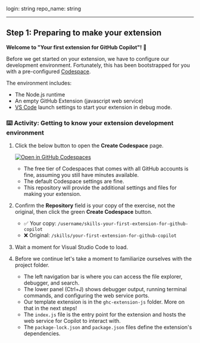 login: string
repo_name: string

---

## Step 1: Preparing to make your extension

**Welcome to "Your first extension for GitHub Copilot"!** :robot:

Before we get started on your extension, we have to configure our development environment.
Fortunately, this has been bootstrapped for you with a pre-configured [Codespace](https://github.com/features/codespaces).

The environment includes:

- The Node.js runtime
- An empty GitHub Extension (javascript web service)
- [VS Code](https://code.visualstudio.com/) launch settings to start your extension in debug mode.

<!-- Insert theory here that supports the course -->

### :keyboard: Activity: Getting to know your extension development environment

1. Click the below button to open the **Create Codespace** page.

   [![Open in GitHub Codespaces](https://github.com/codespaces/badge.svg)](https://codespaces.new/{{login}}/{{repo_name}}?quickstart=1)

   - The free tier of Codespaces that comes with all GitHub accounts is fine, assuming you still have minutes available.
   - The default Codespace settings are fine.
   - This repository will provide the additional settings and files for making your extension.

1. Confirm the **Repository** field is your copy of the exercise, not the original, then click the green **Create Codespace** button.

   - ✅ Your copy: `/username/skills-your-first-extension-for-github-copilot`
   - ❌ Original: `/skills/your-first-extension-for-github-copilot`

1. Wait a moment for Visual Studio Code to load.

1. Before we continue let's take a moment to familiarize ourselves with the project folder.

   - The left navigation bar is where you can access the file explorer, debugger, and search.
   - The lower panel (Ctrl+J) shows debugger output, running terminal commands, and configuring the web service ports.
   - Our template extension is in the `ghc-extension-js` folder. More on that in the next steps!
   - The `index.js` file is the entry point for the extension and hosts the web service for Copilot to interact with.
   - The `package-lock.json` and `package.json` files define the extension's dependencies.
